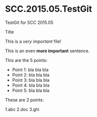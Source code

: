 # SCC.2015.05.TestGit
TestGit for SCC 2015.05

Title

This is a *very important* file!

This is an even **more important** sentence.

This are the 5 points:

- Point 1: bla bla bla
- Point 2: bla bla bla
- Point 3: bla bla bla
- Point 4: bla bla bla
- Point 5: bla bla bla

These are 2 points:

1.abc
2.doc
3.ghi
